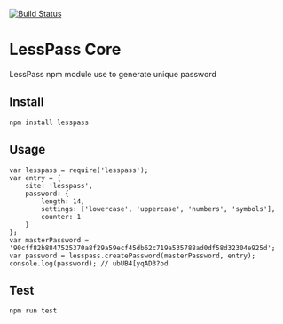[![Build Status](https://travis-ci.org/lesspass/core.svg?branch=master)](https://travis-ci.org/lesspass/core)

# LessPass Core

LessPass npm module use to generate unique password 

## Install

    npm install lesspass

## Usage

    var lesspass = require('lesspass');
    var entry = {
        site: 'lesspass',
        password: {
            length: 14,
            settings: ['lowercase', 'uppercase', 'numbers', 'symbols'],
            counter: 1
        }
    };
    var masterPassword = '90cff82b8847525370a8f29a59ecf45db62c719a535788ad0df58d32304e925d';
    var password = lesspass.createPassword(masterPassword, entry);
    console.log(password); // ubUB4[yqAD3?od

## Test

    npm run test
